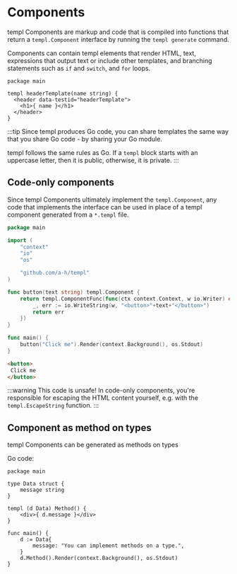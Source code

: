 # Components

templ Components are markup and code that is compiled into functions that return a `templ.Component` interface by running the `templ generate` command.

Components can contain templ elements that render HTML, text, expressions that output text or include other templates, and branching statements such as `if` and `switch`, and `for` loops.

```templ title="header.templ"
package main

templ headerTemplate(name string) {
  <header data-testid="headerTemplate">
    <h1>{ name }</h1>
  </header>
}
```

:::tip
Since templ produces Go code, you can share templates the same way that you share Go code - by sharing your Go module.

templ follows the same rules as Go. If a `templ` block starts with an uppercase letter, then it is public, otherwise, it is private.
:::

## Code-only components

Since templ Components ultimately implement the `templ.Component`, any code that implements the interface can be used in place of a templ component generated from a `*.templ` file.

```go
package main

import (
	"context"
	"io"
	"os"

	"github.com/a-h/templ"
)

func button(text string) templ.Component {
	return templ.ComponentFunc(func(ctx context.Context, w io.Writer) error {
		_, err := io.WriteString(w, "<button>"+text+"</button>")
		return err
	})
}

func main() {
	button("Click me").Render(context.Background(), os.Stdout)
}
```

```html title="Output"
<button>
 Click me
</button>
```

:::warning
This code is unsafe! In code-only components, you're responsible for escaping the HTML content yourself, e.g. with the `templ.EscapeString` function.
:::

## Component as method on types

templ Components can be generated as methods on types

Go code:

```
package main

type Data struct {
	message string
}

templ (d Data) Method() {
	<div>{ d.message }</div>
}

func main() {
	d := Data{
		message: "You can implement methods on a type.",
	}
	d.Method().Render(context.Background(), os.Stdout)
}
```




